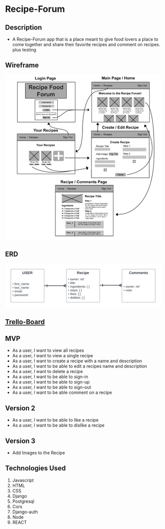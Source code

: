# Recipe-Forum

## Description
- A Recipe-Forum app that is a place meant to give food lovers a place to come together and share their favorite recipes and comment on recipes. plus testing

## Wireframe
![Wireframe](images/recipe_forum_wireframe.jpg)

## ERD
![ERD](images/Food-Forum%20.png)

## [Trello-Board](https://trello.com/b/Xl8J8a75/food-forum-app)

## MVP
- As a user, I want to view all recipes
- As a user, I want to view a single recipe
- As a user, I want to create a recipe with a name and description
- As a user, I want to be able to edit a recipes name and description
- As a user, I want to delete a recipe
- As a user, I want to be able to sign-in
- As a user, I want to be able to sign-up
- As a user, I want to be able to sign-out
- As a user, I want to be able comment on a recipe


## Version 2
- As a user, I want to be able to like a recipe
- As a user, I want to be able to dislike a recipe 

## Version 3
- Add Images to the Recipe


## Technologies Used
1. Javascript
2. HTML
3. CSS
4. Django
5. Postgresql
6. Cors
7. Django-auth
8. Node
9. REACT